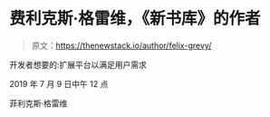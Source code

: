 # 费利克斯·格雷维，《新书库》的作者

> 原文：<https://thenewstack.io/author/felix-grevy/>

开发者想要的:扩展平台以满足用户需求

2019 年 7 月 9 日中午 12 点

菲利克斯·格雷维